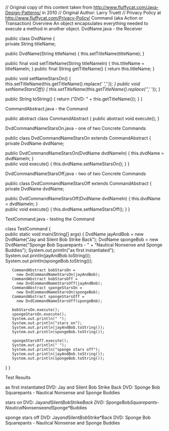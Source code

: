 // Original copy of this content taken from http://www.fluffycat.com/Java-Design-Patterns/ in 2010
// Original Author: Larry Truett
// Privacy Policy at http://www.fluffycat.com/Privacy-Policy/
Command (aka Action or Transaction) Overview
An object encapsulates everything needed to execute a method in another object.
DvdName.java - the Receiver

public class DvdName {  
   private String titleName;  
    
   public DvdName(String titleName) {
       this.setTitleName(titleName);
   }    
  
   public final void setTitleName(String titleNameIn) {
       this.titleName = titleNameIn;
   }
   public final String getTitleName() {
       return this.titleName;
   }
   
   public void setNameStarsOn() {
       this.setTitleName(this.getTitleName().replace(' ','*'));
   }
   public void setNameStarsOff() {
       this.setTitleName(this.getTitleName().replace('*',' '));
   }   
   
   public String toString() {
       return ("DVD: " + this.getTitleName());
   }
}

CommandAbstract.java - the Command

public abstract class CommandAbstract {
   public abstract void execute();
}

DvdCommandNameStarsOn.java - one of two Concrete Commands

public class DvdCommandNameStarsOn extends CommandAbstract {
   private DvdName dvdName;  
    
   public DvdCommandNameStarsOn(DvdName dvdNameIn) {
       this.dvdName = dvdNameIn;
   }    
   public void execute() {
       this.dvdName.setNameStarsOn();
   } 
}

DvdCommandNameStarsOff.java - two of two Concrete Commands

public class DvdCommandNameStarsOff extends CommandAbstract {  
   private DvdName dvdName;  
    
   public DvdCommandNameStarsOff(DvdName dvdNameIn) {
       this.dvdName = dvdNameIn;
   }    
   public void execute() {
       this.dvdName.setNameStarsOff();
   } 
}

TestCommand.java - testing the Command

class TestCommand {            
   public static void main(String[] args) {
       DvdName jayAndBob = 
         new DvdName("Jay and Silent Bob Strike Back");
       DvdName spongeBob = 
         new DvdName("Sponge Bob Squarepants - " +
                     "Nautical Nonsense and Sponge Buddies");
       System.out.println("as first instantiated");
       System.out.println(jayAndBob.toString());  
       System.out.println(spongeBob.toString()); 
       
       CommandAbstract bobStarsOn = 
         new DvdCommandNameStarsOn(jayAndBob);
       CommandAbstract bobStarsOff = 
         new DvdCommandNameStarsOff(jayAndBob);
       CommandAbstract spongeStarsOn = 
         new DvdCommandNameStarsOn(spongeBob);
       CommandAbstract spongeStarsOff = 
         new DvdCommandNameStarsOff(spongeBob);

       bobStarsOn.execute();
       spongeStarsOn.execute();
       System.out.println(" ");
       System.out.println("stars on");
       System.out.println(jayAndBob.toString());
       System.out.println(spongeBob.toString());

       spongeStarsOff.execute();
       System.out.println(" ");
       System.out.println("sponge stars off");
       System.out.println(jayAndBob.toString());
       System.out.println(spongeBob.toString());
   }
}      

Test Results




as first instantiated
DVD: Jay and Silent Bob Strike Back
DVD: Sponge Bob Squarepants - Nautical Nonsense and Sponge Buddies
 
stars on
DVD: Jay*and*Silent*Bob*Strike*Back
DVD: Sponge*Bob*Squarepants*-*Nautical*Nonsense*and*Sponge*Buddies
 
sponge stars off
DVD: Jay*and*Silent*Bob*Strike*Back
DVD: Sponge Bob Squarepants - Nautical Nonsense and Sponge Buddies


